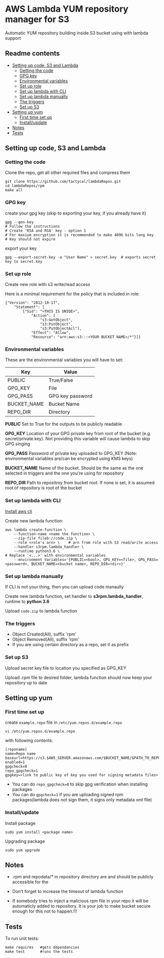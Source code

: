 #  AWS Lambda YUM repository manager for S3

Automatic YUM repository building inside S3 bucket using with lambda support

## Readme contents

* [Setting up code, S3 and Lambda](#setting-up-code-s3-and-lambda)
    * [Getting the code](#getting-the-code)
    * [GPG key](#gpg-key)
    * [Environmental variables](#environmental-variables)
    * [Set up role](#set-up-role)
    * [Set up lambda with CLI](#set-up-lambda-with-cli)
    * [Set up lambda manually](#set-up-lambda-manually)
    * [The triggers](#the-triggers)
    * [Set up S3](#set-up-s3)
* [Setting up yum](#setting-up-yum)
    * [First time set up](#first-time-set-up)
    * [Install/update](#installupdate)
* [Notes](#notes)
* [Tests](#tests)

## Setting up code, S3 and Lambda

### Getting the code
Clone the repo, get all other required files and compress them
```
git clone https://github.com/tactycal/lambdaRepos.git
cd lambdaRepos/rpm
make all
```

### GPG key
create your gpg key (skip to exporting your key, if you already have it)
```
gpg --gen-key
# Follow the instructions
# Create 'RSA and RSA' key - option 1
# For maxium encryption it is recommended to make 4096 bits long key
# Key should not expire
```

export your key

```
gpg --export-secret-key -a "User Name" > secret.key  # exports secret key to secret.key
```

### Set up role

Create new role with s3 write/read access

Here is a minimal requirement for the policy that is included in role:
```
{"Version": "2012-10-17",
    "Statement": [
        {"Sid": "<THIS IS UNIQE>",
            "Action": [
                "s3:GetObject",
                "s3:PutObject",
                "s3:PutObjectAcl"],
            "Effect": "Allow",
            "Resource": "arn:aws:s3:::<YOUR BUCKET NAME>/*"}]}
```

### Environmental variables
These are the environmental variables you will have to set:

| Key | Value |
| --- | ---|
| PUBLIC | True/False |
| GPG_KEY | File |
| GPG_PASS | GPG key password |
| BUCKET_NAME | Bucket Name |
| REPO_DIR | Directory |

**PUBLIC** Set to True for the outputs to be publicly readable

**GPG_KEY** Location of your GPG private key from root of the bucket (e.g. secret/private.key). Not providing this variable will cause lambda to skip GPG singing

**GPG_PASS** Password of private key uploaded to GPG_KEY (Note: environmental variables are/can be encrypted using KMS keys)

**BUCKET_NAME** Name of the bucket. Should be the same as the one selected in triggers and the one you're using for repository

**REPO_DIR** Path to repositroy from bucket root. If none is set, it is assumed root of repository is root of the bucket

### Set up lambda with CLI

[Install aws cli](http://docs.aws.amazon.com/cli/latest/userguide/installing.html)

Create new lambda function:
```
aws lambda create-function \
    --function-name <name the function> \
    --zip-file fileb://code.zip \
    --role <role's arn> \    # arn from role with S3 read/write access
    --handler s3rpm.lambda_handler \
    --runtime python3.6 \
# Replace '<...>' with environmental variables
    --environment Variables='{PUBLIC=<bool>, GPG_KEY=<file>, GPG_PASS=<password>, BUCKET_NAME=<bucket name>, REPO_DIR=<dir>}'
```

### Set up lambda manually

If CLI is not your thing, then you can upload code manaully

Create new lambda function, set handler to **s3rpm.lambda_handler**, runtime to **python 3.6**

Upload `code.zip` to lambda function

### The triggers

 * Object Created(All), suffix 'rpm'
 * Object Removed(All), suffix 'rpm'
 * If you are using certain directory as a repo, set it as prefix

### Set up S3
Upload secret key file to location you specified as GPG_KEY

Upload .rpm file to desired folder, lambda function should now keep your repository up to date

## Setting up yum

### First time set up

create `example.repo` file in `/etc/yum.repos.d/example.repo` 
```
vi /etc/yum.repos.d/example.repo
```
with following contents:
```
[reponame]
name=Repo name
baseurl=https://s3.$AWS_SERVER.amazonaws.com/$BUCKET_NAME/$PATH_TO_REPO
enabled=1
gpgcheck=0
repo_gpgcheck=1
gpgkey=<link to public key of key you used for signing metadata files>
```

* You can do `repo_gpgcheck=0` to skip gpg verification when installing packages
* You can do `gpgcheck=1` if you are uploading signed rpm packages(lambda does not sign them, it signs only metadata xml file)

### Install/update
Install package
```
sudo yum install <package name>
```

Upgrading package
```
sudo yum upgrade
```

## Notes

* .rpm and repodata/* in repository directory are and should be publicly accessible for the 

* Don't forget to increase the timeout of lambda function

* If somebody tries to inject a malicious rpm file in your repo it will be automaticly added to repository. It is your job to make bucket secure enough for this not to happen.!!!

## Tests

To run unit tests:
```
make requires   #gets dependancies
make test       #runs the tests
```

